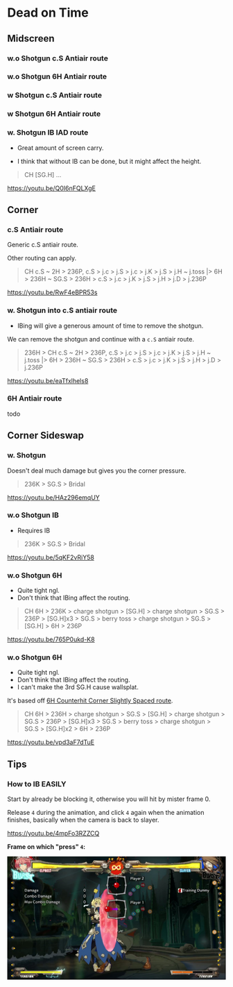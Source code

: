 # Dead on Time

## Midscreen

### w.o Shotgun c.S Antiair route

### w.o Shotgun 6H Antiair route

### w Shotgun c.S Antiair route

### w Shotgun 6H Antiair route

### w. Shotgun IB IAD route

- Great amount of screen carry.

- I think that without IB can be done, but it might affect the height.

> CH [SG.H] ...

https://youtu.be/Q0I6nFQLXgE

## Corner

### c.S Antiair route

Generic c.S antiair route.

Other routing can apply.

> CH c.S ~ 2H > 236P, c.S > j.c > j.S > j.c > j.K > j.S > j.H ~ j.toss |> 6H > 236H ~ SG.S > 236H > c.S > j.c > j.K > j.S > j.H > j.D > j.236P

https://youtu.be/RwF4eBPR53s

### w. Shotgun into c.S antiair route

- IBing will give a generous amount of time to remove the shotgun.

We can remove the shotgun and continue with a `c.S` antiair route.

> 236H > CH c.S ~ 2H > 236P, c.S > j.c > j.S > j.c > j.K > j.S > j.H ~ j.toss |> 6H > 236H ~ SG.S > 236H > c.S > j.c > j.K > j.S > j.H > j.D > j.236P

https://youtu.be/eaTfxlhels8

### 6H Antiair route

todo

## Corner Sideswap

### w. Shotgun

Doesn't deal much damage but gives you the corner pressure.

> 236K > SG.S > Bridal

https://youtu.be/HAz296emqUY

### w.o Shotgun IB

- Requires IB

> 236K > SG.S > Bridal

https://youtu.be/5qKF2vRiY58

### w.o Shotgun 6H

- Quite tight ngl.
- Don't think that IBing affect the routing.

> CH 6H > 236K > charge shotgun > [SG.H] > charge shotgun > SG.S > 236P > [SG.H]x3 > SG.S > berry toss > charge shotgun > SG.S > [SG.H] > 6H > 236P

https://youtu.be/765P0ukd-K8

### w.o Shotgun 6H

- Quite tight ngl.
- Don't think that IBing affect the routing.
- I can't make the 3rd SG.H cause wallsplat.

It's based off [6H Counterhit Corner Slightly Spaced route](./Generic_Routes.md/#corner-throw-rc).

> CH 6H > 236H > charge shotgun > SG.S > [SG.H] > charge shotgun > SG.S > 236P > [SG.H]x3 > SG.S > berry toss > charge shotgun > SG.S > [SG.H]x2 > 6H > 236P

https://youtu.be/vpd3aF7dTuE

## Tips

### How to IB EASILY

Start by already be blocking it, otherwise you will hit by mister frame 0.

Release `4` during the animation, and click `4` again when the animation finishes, basically when the camera is back to slayer.

https://youtu.be/4mpFo3RZZCQ

**Frame on which "press" `4`:**

![Elphelt_Practice_Tip_Dead_on_Time_DIY.jpg](src/Elphelt_Practice_Tip_Dead_on_Time_DIY.jpg)
